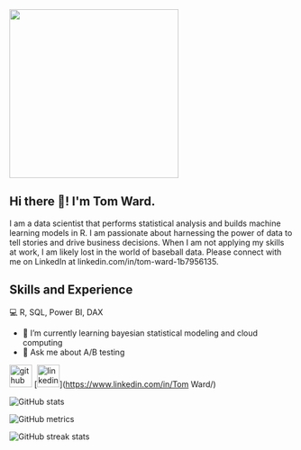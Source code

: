 
<img src="https://media.giphy.com/media/v1.Y2lkPTc5MGI3NjExNmV0MTlmam1sb2h4ZjZhNjhxNzl3aTg1MDR2NzF6eDk1Z2N3a3gzdSZlcD12MV9naWZzX3NlYXJjaCZjdD1n/rM0wxzvwsv5g4/giphy.gif" width="300"/>

## Hi there 👋! I'm Tom Ward.
I am a data scientist that performs statistical analysis and builds machine learning models in R. I am passionate about harnessing the power of data to tell stories and drive business decisions. When I am not applying my skills at work, I am likely lost in the world of baseball data. Please connect with me on LinkedIn at linkedin.com/in/tom-ward-1b7956135.

## Skills and Experience
💻 R, SQL, Power BI, DAX

- 🌱 I’m currently learning bayesian statistical modeling and cloud computing 
- 💬 Ask me about A/B testing 


[<img src='https://cdn.jsdelivr.net/npm/simple-icons@3.0.1/icons/github.svg' alt='github' height='40'>](https://github.com/tomward9)  [<img src='https://cdn.jsdelivr.net/npm/simple-icons@3.0.1/icons/linkedin.svg' alt='linkedin' height='40'>](https://www.linkedin.com/in/Tom Ward/)  

![GitHub stats](https://github-readme-stats.vercel.app/api?username=tomward9&show_icons=true)  

![GitHub metrics](https://metrics.lecoq.io/tomward9)  

![GitHub streak stats](https://streak-stats.demolab.com/?user=tomward9)  




